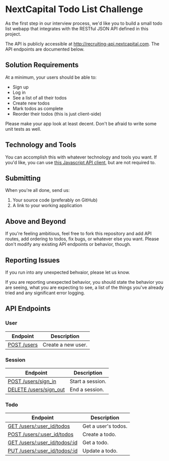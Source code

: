 # NextCapital Todo List Challenge

As the first step in our interview process, we'd like you to build a small todo list webapp that integrates with the RESTful JSON API defined in this project.

The API is publicly accessible at http://recruiting-api.nextcapital.com. The API endpoints are documented below.

## Solution Requirements

At a minimum, your users should be able to:

* Sign up
* Log in
* See a list of all their todos
* Create new todos
* Mark todos as complete
* Reorder their todos (this is just client-side)

Please make your app look at least decent. Don't be afraid to write some unit tests as well.

## Technology and Tools

You can accomplish this with whatever technology and tools you want. If you'd like, you can use [this Javascript API client](https://github.com/clarkr/nextcapital-todo-api-client-jquery), but are not required to.

## Submitting

When you're all done, send us:

1. Your source code (preferably on GitHub)
1. A link to your working application

## Above and Beyond

If you're feeling ambitious, feel free to fork this repository and add API routes, add ordering to todos, fix bugs, or whatever else you want. Please don't modify any existing API endpoints or behavior, though.

## Reporting Issues

If you run into any unexpected behvaior, please let us know.

If you are reporting unexpected behavior, you should state the behavior you are seeing, what you are expecting to see, a list of the things you've already tried and any significant error logging.

## API Endpoints

### User

| Endpoint                               | Description        |
| -------------------------------------- | ------------------ |
| [POST /users](/public/user.md#post-users) | Create a new user. |

### Session

| Endpoint                                                            | Description         |
| ------------------------------------------------------------------- | ------------------- |
| [POST /users/sign_in](/public/session.md#post-userssign_in)            | Start a session.    |
| [DELETE /users/sign_out](/public/session.md#delete-userssign_out)      | End a session.      |

### Todo

| Endpoint                                                            | Description         |
| ------------------------------------------------------------------- | ------------------- |
| [GET /users/:user_id/todos](/public/todo.md#get-usersuser_idtodos)     | Get a user's todos. |
| [POST /users/:user_id/todos](/public/todo.md#post-usersuser_idtodos)   | Create a todo.      |
| [GET /users/:user_id/todos/:id](/public/todo.md#get-usersuser_idtodos) | Get a todo.         |
| [PUT /users/:user_id/todos/:id](/public/todo.md#put-usersuser_idtodos) | Update a todo.      |
